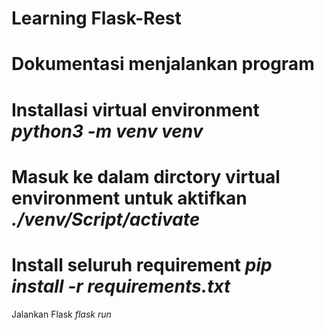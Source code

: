 # Learning Flask-Rest
Dokumentasi menjalankan program
===
Installasi virtual environment 
*python3 -m venv venv*
===
Masuk ke dalam dirctory virtual environment untuk aktifkan 
*./venv/Script/activate*
===
Install seluruh requirement
*pip install -r requirements.txt*
===
Jalankan Flask
*flask run*



